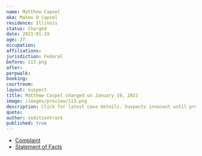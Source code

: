 ```yaml
---
name: Matthew Capsel
aka: Mateo Q Capsel
residence: Illinois
status: Charged
date: 2021-01-19
age: 27
occupation:
affiliations:
jurisdiction: Federal
before: 113.png
after:
perpwalk:
booking:
courtroom:
layout: suspect
title: Matthew Caspel charged on January 19, 2021
image: /images/preview/113.png
description: Click for latest case details. Suspects innocent until proven guilty.
quote:
author: seditiontrack
published: true
---
```


- [Complaint](https://www.justice.gov/file/1360776/download)
- [Statement of Facts](https://www.justice.gov/file/1360776/download)
